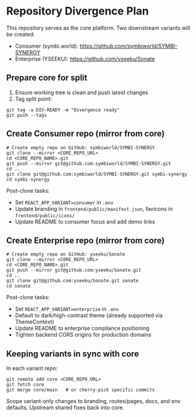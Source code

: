 # Repository Divergence Plan

This repository serves as the core platform. Two downstream variants will be created:

- Consumer (symbi.world): https://github.com/symbiworld/SYMBI-SYNERGY
- Enterprise (YSEEKU): https://github.com/yseeku/Sonate

## Prepare core for split

1. Ensure working tree is clean and push latest changes
2. Tag split point:

```
git tag -a DIV-READY -m "Divergence ready"
git push --tags
```

## Create Consumer repo (mirror from core)

```
# Create empty repo on GitHub: symbiworld/SYMBI-SYNERGY
git clone --mirror <CORE_REPO_URL>
cd <CORE_REPO_NAME>.git
git push --mirror git@github.com:symbiworld/SYMBI-SYNERGY.git
cd ..
git clone git@github.com:symbiworld/SYMBI-SYNERGY.git symbi-synergy
cd symbi-synergy
```

Post-clone tasks:

- Set `REACT_APP_VARIANT=consumer` in `.env`
- Update branding in `frontend/public/manifest.json`, favicons in `frontend/public/icons/`
- Update README to consumer focus and add demo links

## Create Enterprise repo (mirror from core)

```
# Create empty repo on GitHub: yseeku/Sonate
git clone --mirror <CORE_REPO_URL>
cd <CORE_REPO_NAME>.git
git push --mirror git@github.com:yseeku/Sonate.git
cd ..
git clone git@github.com:yseeku/Sonate.git sonate
cd sonate
```

Post-clone tasks:

- Set `REACT_APP_VARIANT=enterprise` in `.env`
- Default to dark/high-contrast theme (already supported via ThemeContext)
- Update README to enterprise compliance positioning
- Tighten backend CORS origins for production domains

## Keeping variants in sync with core

In each variant repo:

```
git remote add core <CORE_REPO_URL>
git fetch core
git merge core/main   # or cherry-pick specific commits
```

Scope variant-only changes to branding, routes/pages, docs, and env defaults. Upstream shared fixes back into core.

